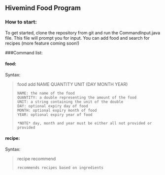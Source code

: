 ## Hivemind Food Program

### How to start:
To get started, clone the repository from git and run the CommandInput.java file.  This file will prompt you for input.  You can add food and search for recipes (more feature coming soon!)

###Command list:
#### food:
Syntax:
> food add NAME QUANTITY UNIT (DAY MONTH YEAR)
> ~~~~~
> NAME: the name of the food
> QUANTITY: a double representing the amount of the food
> UNIT: a string containing the unit of the double
> DAY: optional expiry day of food
> MONTH: optional expiry month of food
> YEAR: optional expiry year of food
> 
> *NOTE* day, month and year must be either all not provided or provided

#### recipe:
Syntax:
> recipe recommend
> ~~~~~
> recommends recipes based on ingredients